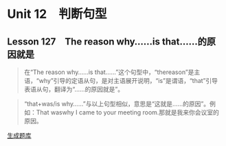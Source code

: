 ﻿ # Unit 12　判断句型
 ## Lesson 127　The reason why……is that……的原因就是
 
> 在“The reason why……is that……”这个句型中，“thereason”是主语，“why”引导的定语从句，是对主语展开说明，“is”是谓语，“that”引导表语从句，翻译为“……的原因就是”。

> “that+was/is why……”与以上句型相似，意思是“这就是……的原因”。例如：That waswhy I came to your meeting room.那就是我来你会议室的原因。


 [生成题库](./question/f127.json)